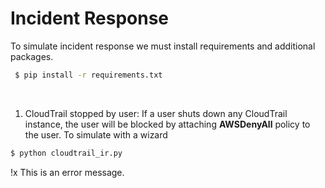 # Incident Response

To simulate incident response we must install requirements and additional packages.
<br/>
```bash
 $ pip install -r requirements.txt
 ```
<br/>

1. CloudTrail stopped by user: If a user shuts down any CloudTrail instance, the user will be blocked by attaching <b>AWSDenyAll</b> policy to the user.
To simulate with a wizard
```bash
$ python cloudtrail_ir.py
 ```
!x This is an error message.
  
